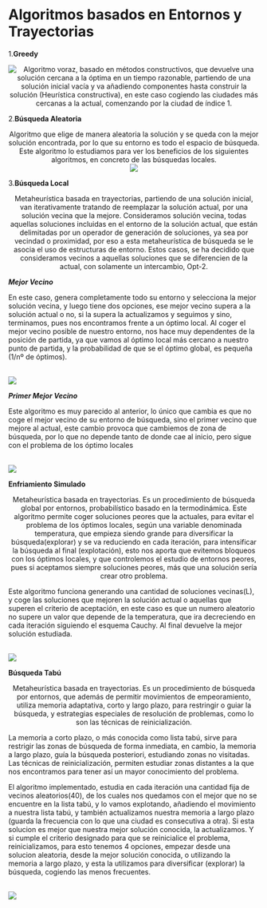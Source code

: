 # Algoritmos basados en Entornos y Trayectorias

1.**Greedy**
<p align="center">
	<img src="https://github.com/JesusDJ98/Metaheuristica/tree/main/Practica1/Imagenes/Greedy.JPG" align="left" />
	Algoritmo voraz, basado en métodos constructivos, que devuelve una solución cercana a la óptima en un tiempo razonable, 
	partiendo de una solución inicial vacía y va añadiendo componentes hasta construir la solución (Heurística constructiva), 
	en este caso cogiendo las ciudades más cercanas a la actual, comenzando por la ciudad de índice 1.
</p>



2.**Búsqueda Aleatoria**
<p align="center">
	Algoritmo que elige de manera aleatoria la solución y se queda con la mejor solución 
	encontrada, por lo que su entorno es todo el espacio de búsqueda. Este algoritmo lo 
	estudiamos para ver los beneficios de los siguientes algoritmos, en concreto de las búsquedas 
	locales.
	<br>
	<img src="https://github.com/JesusDJ98/Metaheuristica/tree/main/Practica1/Imagenes/Aleatoria.JPG" />
</p>



3.**Búsqueda Local**

<p align="center">
Metaheurística basada en trayectorias, partiendo de una solución inicial, van 
iterativamente tratando de reemplazar la solución actual, por una solución vecina que la 
mejore. Consideramos solución vecina, todas aquellas soluciones incluidas en el entorno de la 
solución actual, que están delimitadas por un operador de generación de soluciones, ya sea 
por vecindad o proximidad, por eso a esta metaheurística de búsqueda se le asocia el uso de 
estructuras de entorno.
	Estos casos, se ha decidido que consideramos vecinos a aquellas soluciones que se 
diferencien de la actual, con solamente un intercambio, Opt-2.
</p>


**_Mejor Vecino_**

En este caso, genera completamente todo su entorno y selecciona la mejor solución 
vecina, y luego tiene dos opciones, ese mejor vecino supera a la solución actual o no, si la 
supera la actualizamos y seguimos y sino, terminamos, pues nos encontramos frente a un 
óptimo local. Al coger el mejor vecino posible de nuestro entorno, nos hace muy dependentes 
de la posición de partida, ya que vamos al óptimo local más cercano a nuestro punto de 
partida, y la probabilidad de que se el óptimo global, es pequeña (1/nº de óptimos).

<br>
<img src="https://github.com/JesusDJ98/Metaheuristica/tree/main/Practica1/Imagenes/MejorVecino.JPG" />
	

**_Primer Mejor Vecino_**
	
Este algoritmo es muy parecido al anterior, lo único que cambia es que no coge el mejor vecino 
de su entorno de búsqueda, sino el primer vecino que mejore al actual, este cambio provoca que 
cambiemos de zona de búsqueda, por lo que no depende tanto de donde cae al inicio, pero sigue con el 
problema de los óptimo locales

<br>
<img src="https://github.com/JesusDJ98/Metaheuristica/tree/main/Practica1/Imagenes/PrimerMejorVecino.JPG" />





**Enfriamiento Simulado**

<p align="center">
Metaheurística basada en trayectorias. Es un procedimiento de búsqueda global por 
entornos, probabilístico basado en la termodinámica. Este algoritmo permite coger soluciones 
peores que la actuales, para evitar el problema de los óptimos locales, según una variable 
denominada temperatura, que empieza siendo grande para diversificar la búsqueda(explorar) 
y se va reduciendo en cada iteración, para intensificar la búsqueda al final (explotación), esto 
nos aporta que evitemos bloqueos con los óptimos locales, y que controlemos el estudio de 
entornos peores, pues si aceptamos siempre soluciones peores, más que una solución sería
crear otro problema.

Este algoritmo funciona generando una cantidad de soluciones vecinas(L), y coge las 
soluciones que mejoren la solución actual o aquellas que superen el criterio de aceptación, en 
este caso es que un numero aleatorio no supere un valor que depende de la temperatura, que 
ira decreciendo en cada iteración siguiendo el esquema Cauchy. Al final devuelve la mejor 
solución estudiada.

<br>
<img src="https://github.com/JesusDJ98/Metaheuristica/tree/main/Practica1/Imagenes/EnfriamientoSimulado.JPG" />

</p>



**Búsqueda Tabú**

<p align="center">
Metaheurística basada en trayectorias. Es un procedimiento de búsqueda por 
entornos, que además de permitir movimientos de empeoramiento, utiliza memoria 
adaptativa, corto y largo plazo, para restringir o guiar la búsqueda, y estrategias especiales de 
resolución de problemas, como lo son las técnicas de reinicialización.

La memoria a corto plazo, o más conocida como lista tabú, sirve para restrigir las zonas 
de búsqueda de forma inmediata, en cambio, la memoria a largo plazo, guía la búsqueda 
posteriori, estudiando zonas no visitadas. Las técnicas de reinicialización, permiten estudiar 
zonas distantes a la que nos encontramos para tener así un mayor conocimiento del problema.

El algoritmo implementado, estudia en cada iteración una cantidad fija de vecinos 
aleatorios(40), de los cuales nos quedamos con el mejor que no se encuentre en la lista tabú, y 
lo vamos explotando, añadiendo el movimiento a nuestra lista tabú, y también actualizamos 
nuestra memoria a largo plazo (guarda la frecuencia con lo que una ciudad es consecutiva a 
otra). Si esta solucion es mejor que nuestra mejor solución conocida, la actualizamos. Y si 
cumple el criterio designado para que se reinicialice el problema, reinicializamos, para esto 
tenemos 4 opciones, empezar desde una solucion aleatoria, desde la mejor solución conocida, 
o utilizando la memoria a largo plazo, y esta la utilizamos para diversificar (explorar) la 
búsqueda, cogiendo las menos frecuentes.

<br>
<img src="https://github.com/JesusDJ98/Metaheuristica/tree/main/Practica1/Imagenes/Tabu.JPG" />

</p>
